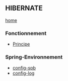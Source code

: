 ## HIBERNATE

[home](../index-java.md)

### Fonctionnement

- [Principe](notes/principe.md)

### Spring-Environnement

- [config-spb](spring/config-spb.md)
- [config-log](spring/config-log.md)
